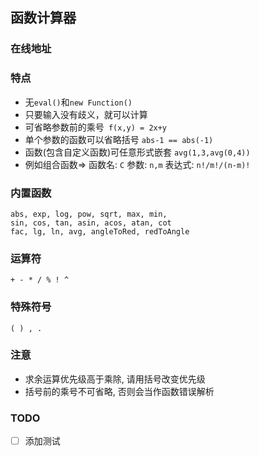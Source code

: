 ## 函数计算器
### 在线地址

### 特点
* 无`eval()`和`new Function()`
* 只要输入没有歧义，就可以计算
* 可省略参数前的乘号` f(x,y) = 2x+y`
* 单个参数的函数可以省略括号 `abs-1 == abs(-1)`
* 函数(包含自定义函数)可任意形式嵌套 `avg(1,3,avg(0,4))`
* 例如组合函数=> 函数名: `C` 参数: `n,m` 表达式: `n!/m!/(n-m)!`

### 内置函数
```
abs, exp, log, pow, sqrt, max, min, 
sin, cos, tan, asin, acos, atan, cot
fac, lg, ln, avg, angleToRed, redToAngle
```
### 运算符
```
+ - * / % ! ^
```
### 特殊符号
```
( ) , .
```
### 注意
* 求余运算优先级高于乘除, 请用括号改变优先级
* 括号前的乘号不可省略, 否则会当作函数错误解析

### TODO
* [ ] 添加测试 

